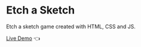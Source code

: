 # Etch a Sketch

Etch a sketch game created with HTML, CSS and JS.

[Live Demo](https://w-c0ps.github.io/Pixel-Sketcha/) :point_left:
